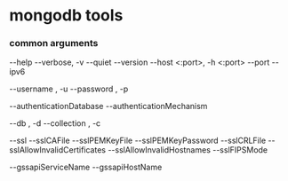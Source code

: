 mongodb tools
=============

### common arguments
--help
--verbose, -v
--quiet
--version
--host <hostname><:port>, -h <hostname><:port>
--port <port>
--ipv6

--username <username>, -u <username>
--password <password>, -p <password>

--authenticationDatabase <dbname>
--authenticationMechanism <name>

--db <database>, -d <database>
--collection <collection>, -c <collection>

--ssl
--sslCAFile <filename>
--sslPEMKeyFile <filename>
--sslPEMKeyPassword <value>
--sslCRLFile <filename>
--sslAllowInvalidCertificates
--sslAllowInvalidHostnames
--sslFIPSMode

--gssapiServiceName
--gssapiHostName




